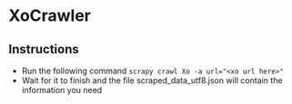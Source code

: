 # XoCrawler

## Instructions

- Run the following command `scrapy crawl Xo -a url="<xo url here>"`
- Wait for it to finish and the file scraped_data_utf8.json will contain the information you need